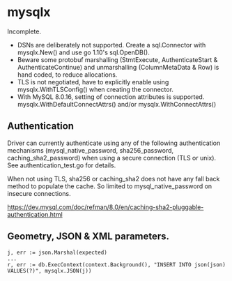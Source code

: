 # mysqlx 

Incomplete.

* DSNs are deliberately not supported. Create a sql.Connector with mysqlx.New() and use go 1.10's sql.OpenDB().
* Beware some protobuf marshalling (StmtExecute, AuthenticateStart & AuthenticateContinue) and unmarshalling (ColumnMetaData & Row) is hand coded, to reduce allocations.
* TLS is not negotiated, have to explicitly enable using mysqlx.WithTLSConfig() when creating the connector.
* With MySQL 8.0.16, setting of connection attributes is supported. mysqlx.WithDefaultConnectAttrs() and/or mysqlx.WithConnectAttrs()


## Authentication

Driver can currently authenticate using any of the following authentication mechanisms (mysql_native_password, sha256_password, caching_sha2_password) when using a secure connection (TLS or unix). See authentication_test.go for details.

When not using TLS, sha256 or caching_sha2 does not have any fall back method to populate the cache. So limited to mysql_native_password on insecure connections.

https://dev.mysql.com/doc/refman/8.0/en/caching-sha2-pluggable-authentication.html


## Geometry, JSON & XML parameters.

	j, err := json.Marshal(expected)
    ...
    r, err := db.ExecContext(context.Background(), "INSERT INTO json(json) VALUES(?)", mysqlx.JSON(j))


